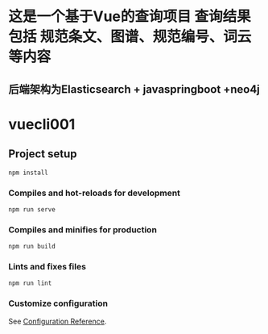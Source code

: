 # 这是一个基于Vue的查询项目 查询结果包括 规范条文、图谱、规范编号、词云 等内容
## 后端架构为Elasticsearch + javaspringboot +neo4j
# vuecli001

## Project setup
```
npm install
```

### Compiles and hot-reloads for development
```
npm run serve
```

### Compiles and minifies for production
```
npm run build
```

### Lints and fixes files
```
npm run lint
```

### Customize configuration
See [Configuration Reference](https://cli.vuejs.org/config/).
